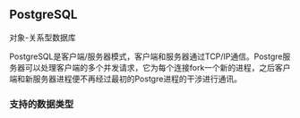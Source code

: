 ## PostgreSQL

对象-关系型数据库

PostgreSQL是客户端/服务器模式，客户端和服务器通过TCP/IP通信。Postgre服务器可以处理客户端的多个并发请求，它为每个连接fork一个新的进程，之后客户端和新服务器进程便不再经过最初的Postgre进程的干涉进行通讯。



### 支持的数据类型

